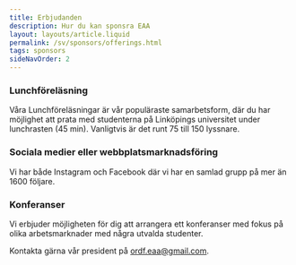 ```yaml
---
title: Erbjudanden
description: Hur du kan sponsra EAA
layout: layouts/article.liquid
permalink: /sv/sponsors/offerings.html
tags: sponsors
sideNavOrder: 2
---
```


### Lunchföreläsning

Våra Lunchföreläsningar är vår populäraste samarbetsform, där du har möjlighet att prata med studenterna på Linköpings universitet under lunchrasten (45 min). Vanligtvis är det runt 75 till 150 lyssnare.

### Sociala medier eller webbplatsmarknadsföring

Vi har både Instagram och Facebook där vi har en samlad grupp på mer än 1600 följare.

### Konferanser

Vi erbjuder möjligheten för dig att arrangera ett konferanser med fokus på olika arbetsmarknader med några utvalda studenter.

Kontakta gärna vår president på ordf.eaa@gmail.com.